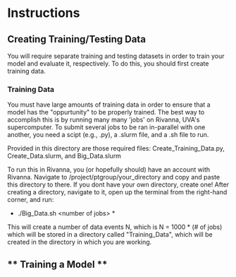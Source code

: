# Instructions

## **Creating Training/Testing Data**

You will require separate training and testing datasets in order to train your model and evaluate it, respectively. To do this, you should first create training data.

### **Training Data**

You must have large amounts of training data in order to ensure that a model has the "oppurtunity" to be properly trained. The best way to accomplish this is by running many many 'jobs' on Rivanna, UVA's supercomputer. To submit several jobs to be ran in-parallel with one another, you need a scipt (e.g., .py), a .slurm file, and a .sh file to run.

Provided in this directory are those required files: Create_Training_Data.py, Create_Data.slurm, and Big_Data.slurm

To run this in Rivanna, you (or hopefully should) have an account with Rivanna. Navigate to /project/ptgroup/your_directory and copy and paste this directory to there. If you dont have your own directory, create one! After creating a directory, navigate to it, open up the terminal from the right-hand corner, and run:

* ./Big_Data.sh \<number of jobs\> *

This will create a number of data events N, which is N = 1000 * (\# of jobs) which will be stored in a directory called "Training_Data", which will be created in the directory in which you are working.

## ** Training a Model ** 


